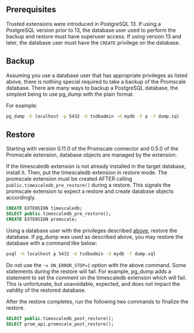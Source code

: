 ## Prerequisites

Trusted extensions were introduced in PostgreSQL 13. If using a PostgreSQL 
version prior to 13, the database user used to perform the backup and restore 
must have superuser access. If using version 13 and later, the database user 
must have the `CREATE` privilege on the database.

## Backup

Assuming you use a database user that has appropriate privileges as listed 
above, there is nothing special required to take a backup of the Promscale 
database. There are many ways to backup a PostgreSQL database, the simplest 
being to use pg_dump with the plain format.

For example:

```bash
pg_dump -h localhost -p 5432 -U tsdbadmin -d mydb -F p -f dump.sql
```

## Restore

Starting with version 0.11.0 of the Promscale connector and 0.5.0 of the 
Promscale extension, database objects are managed by the extension.

If the timescaledb extension is not already installed in the target database, 
install it. Then, put the timescaledb extension in restore mode. The promscale 
extension must be created AFTER calling `public.timescaledb_pre_restore()` 
during a restore. This signals the promscale extension to expect a restore and 
create database objects accordingly.

```sql
CREATE EXTENSION timescaledb;
SELECT public.timescaledb_pre_restore();
CREATE EXTENSION promscale;
```

Using a database user with the privileges described [above](Prerequisites), 
restore the database. If pg_dump was used as described above, you may restore
the database with a command like below:

```bash
psql -h localhost p 5432 -U tsdbadmin -d mydb -f dump.sql
```

Do not use the `-v ON_ERROR_STOP=1` option with the above command. Some 
statements during the restore will fail. For example, pg_dump adds a statement
to set the comment on the timescaledb extension which will fail. This is 
unfortunate, but unavoidable, expected, and does not impact the validity of the
restored database.

After the restore completes, run the following two commands to finalize the
restore.

```sql
SELECT public.timescaledb_post_restore();
SELECT prom_api.promscale_post_restore();
```